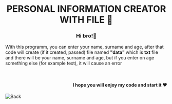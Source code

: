 <h1 align='center'> PERSONAL INFORMATION CREATOR WITH FILE 🐍 </h1>

<h3 align='center'> Hi bro!👋 </h3>

<p> With this programm, you can enter your name, surname and age, after that code will create (if it created, passed) file named <b>"data" </b> which is <b>txt</b> file and there will be your name, surname and age, but if you enter on age something else (for example text), it will cause an error</p> <br>

<h4 align='right'> I hope you will enjoy my code and start it ❤️ </h4>

![Back](https://user-images.githubusercontent.com/95010815/166120946-ede7d8d0-6657-4ff5-8eb4-e55a59f265f1.png)
